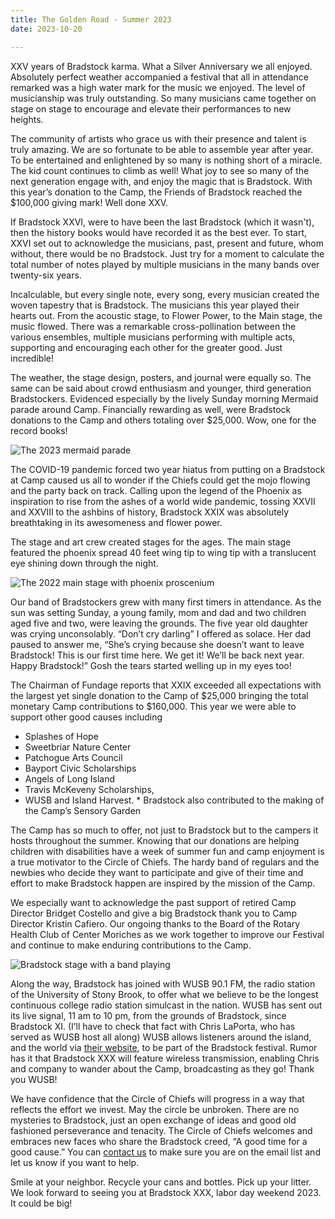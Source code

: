 ```yaml
---
title: The Golden Road - Summer 2023
date: 2023-10-20

---
```


XXV years of Bradstock karma. What a Silver Anniversary we all enjoyed. Absolutely perfect
weather accompanied a festival that all in attendance remarked was a high water mark for the
music we enjoyed. The level of musicianship was truly outstanding. So many musicians  came together on stage 
on stage to encourage and elevate their performances to new heights. 

The community of artists who grace us with their presence and talent is truly amazing. We are so
fortunate to be able to assemble year after year. To be entertained and enlightened by so many
is nothing short of a miracle. The kid count continues to climb as well! What joy to see so many
of the next generation engage with, and enjoy the magic that is Bradstock. With this year’s
donation to the Camp, the Friends of Bradstock reached the $100,000 giving mark! Well done
XXV.

If Bradstock XXVI, were to have been the last Bradstock (which it wasn't), then the
history books would have recorded it as the best ever. To start, XXVI set out to acknowledge the
musicians, past, present and future, whom without, there would be no Bradstock. Just try for a
moment to calculate the total number of notes played by multiple musicians in the many bands over
twenty-six years. 

Incalculable, but every single note, every song, every musician created the woven
tapestry that is Bradstock. The musicians this year played their hearts out. From the acoustic stage, to
Flower Power, to the Main stage, the music flowed. There was a remarkable cross-pollination between the
various ensembles, multiple musicians performing with multiple acts, supporting and encouraging each
other for the greater good. Just incredible! 

The weather, the stage design, posters, and journal were equally so.  The same can be said about crowd enthusiasm and younger, third generation Bradstockers. Evidenced especially by the lively Sunday morning Mermaid parade around Camp. Financially rewarding as well, were Bradstock donations to the Camp and others totaling over $25,000. Wow, one for the record books!

![The 2023 mermaid parade](/images/2023bs23.jpg) 

The COVID-19 pandemic forced two year hiatus from putting on a Bradstock at Camp caused us all to wonder if the
Chiefs could get the mojo flowing and the party back on track. Calling upon the legend of the
Phoenix as inspiration to rise from the ashes of a world wide pandemic, tossing XXVII and XXVIII to the
ashbins of history, Bradstock XXIX was absolutely breathtaking in its awesomeness and flower power.

The stage and art crew created stages for the ages. The main stage featured the phoenix spread 40 feet
wing tip to wing tip with a translucent eye shining down through the night. 

![The 2022 main stage with phoenix proscenium](/images/2022-best.jpg) 

Our band of Bradstockers grew with many first timers in attendance. As the sun was setting Sunday, a young family, mom and dad and two children aged five and two, were leaving the grounds. The five year old daughter was crying unconsolably. “Don’t cry darling” I offered as solace.
Her dad paused to answer me, “She’s crying because she doesn’t want to leave Bradstock! This is our
first time here. We get it! We’ll be back next year. Happy Bradstock!” Gosh the tears started welling
up in my eyes too!

The Chairman of Fundage reports that XXIX exceeded all expectations with the largest yet single
donation to the Camp of $25,000 bringing the total monetary Camp contributions to $160,000. This
year we were able to support other good causes including 

- Splashes of Hope
- Sweetbriar Nature Center
- Patchogue Arts Council
- Bayport Civic Scholarships
- Angels of Long Island
- Travis McKeveny Scholarships,
- WUSB and Island Harvest. 
\* Bradstock also contributed to the making of the Camp’s Sensory Garden

The Camp has so much to offer, not just to Bradstock but to the campers it hosts
throughout the summer. Knowing that our donations are helping children with disabilities
have a week of summer fun and camp enjoyment is a true motivator to the Circle of Chiefs. The
hardy band of regulars and the newbies who decide they want to participate and give of their
time and effort to make Bradstock happen are inspired by the mission of the Camp. 

We especially want to acknowledge the past support of retired Camp Director Bridget Costello and
give a big Bradstock thank you to Camp Director Kristin Cafiero. Our ongoing thanks to the
Board of the Rotary Health Club of Center Moriches as we work together to improve our Festival
and continue to make enduring contributions to the Camp.

![Bradstock stage with a band playing](/images/2023bs24.jpg) 

Along the way, Bradstock has joined with WUSB 90.1 FM, the radio station of the University
of Stony Brook, to offer what we believe to be the longest continuous college radio station
simulcast in the nation. WUSB has sent out its live signal, 11 am to 10 pm, from the grounds of
Bradstock, since Bradstock XI. (I’ll have to check that fact with Chris LaPorta, who has
served as WUSB host all along) WUSB allows listeners around the island, and the world via <a href="https://www.wusb.fm" target="_blank"  rel='noopener noreferrer'>their website</a>, to be part of the Bradstock festival. Rumor has it that Bradstock XXX will feature wireless transmission, enabling Chris and company to wander about the Camp,
broadcasting as they go! Thank you WUSB!

We have confidence that the Circle of Chiefs will progress in a way that reflects the effort we invest.
May the circle be unbroken. There are no mysteries to Bradstock, just an open
exchange of ideas and good old fashioned perseverance and tenacity. The Circle of Chiefs welcomes and embraces new faces who share the Bradstock creed, “A good time for a good cause.” You can [contact us](mailto:FriendsofBradstock@gmail.com) to make sure you are on the email list and let us know if you want to help.

Smile at your neighbor. Recycle your cans and bottles. Pick up your litter. We look forward to seeing you at Bradstock XXX, labor day weekend 2023. It could be big!




